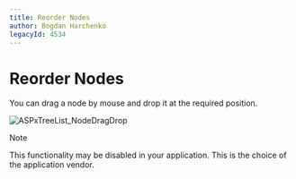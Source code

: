 ```yaml
---
title: Reorder Nodes
author: Bogdan Harchenko
legacyId: 4534
---
```

# Reorder Nodes
You can drag a node by mouse and drop it at the required position.

![ASPxTreeList_NodeDragDrop](../../../images/img8911.gif)

> [!NOTE]
> This functionality may be disabled in your application. This is the choice of the application vendor.